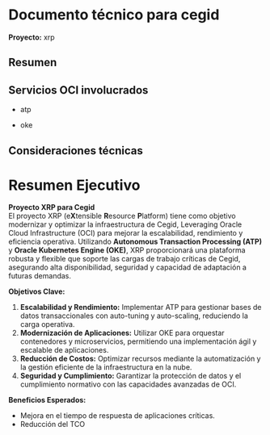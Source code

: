 # Documento técnico para cegid

**Proyecto:** xrp

## Resumen


## Servicios OCI involucrados

- atp

- oke


## Consideraciones técnicas
# **Resumen Ejecutivo**

**Proyecto XRP para Cegid**  
El proyecto XRP (e**X**tensible **R**esource **P**latform) tiene como objetivo modernizar y optimizar la infraestructura de Cegid, Leveraging Oracle Cloud Infrastructure (OCI) para mejorar la escalabilidad, rendimiento y eficiencia operativa. Utilizando **Autonomous Transaction Processing (ATP)** y **Oracle Kubernetes Engine (OKE)**, XRP proporcionará una plataforma robusta y flexible que soporte las cargas de trabajo críticas de Cegid, asegurando alta disponibilidad, seguridad y capacidad de adaptación a futuras demandas.  

**Objetivos Clave:**  
1. **Escalabilidad y Rendimiento:** Implementar ATP para gestionar bases de datos transaccionales con auto-tuning y auto-scaling, reduciendo la carga operativa.  
2. **Modernización de Aplicaciones:** Utilizar OKE para orquestar contenedores y microservicios, permitiendo una implementación ágil y escalable de aplicaciones.  
3. **Reducción de Costos:** Optimizar recursos mediante la automatización y la gestión eficiente de la infraestructura en la nube.  
4. **Seguridad y Cumplimiento:** Garantizar la protección de datos y el cumplimiento normativo con las capacidades avanzadas de OCI.  

**Beneficios Esperados:**  
- Mejora en el tiempo de respuesta de aplicaciones críticas.  
- Reducción del TCO
